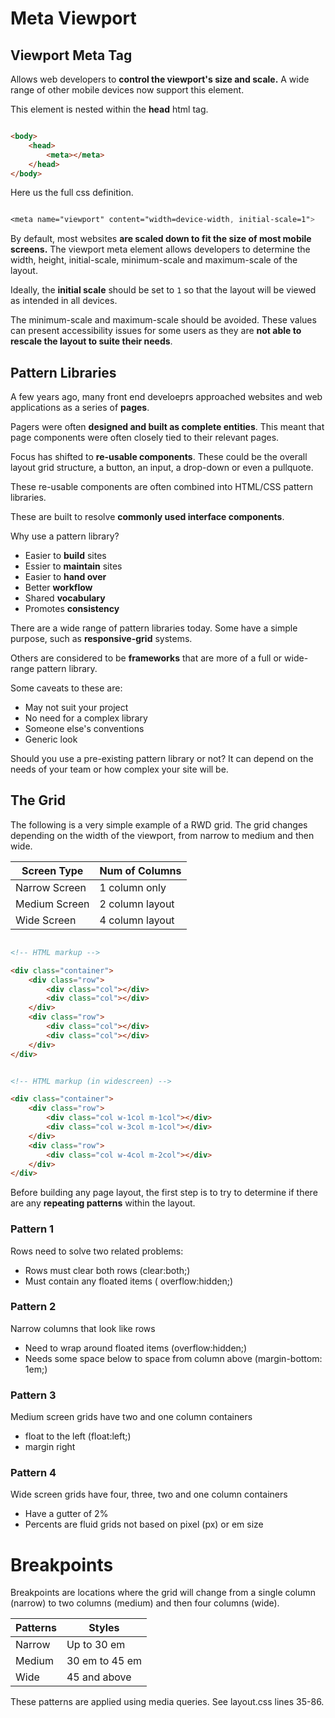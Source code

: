 # Meta Viewport


## Viewport Meta Tag

Allows web developers to **control the viewport's size and scale.** A wide range of other mobile devices now support this element.

This element is nested within the **head** html tag.

```html

<body>
    <head>
        <meta></meta>
    </head>
</body>


```

Here us the full css definition.

```css

<meta name="viewport" content="width=device-width, initial-scale=1">

```

By default, most websites **are scaled down to fit the size of most mobile screens.** The viewport meta element allows developers to determine the width, height, initial-scale, minimum-scale and maximum-scale of the layout.

Ideally, the **initial scale** should be set to ```1``` so that the layout will be viewed as intended in all devices.

The minimum-scale and maximum-scale should be avoided. These values can present accessibility issues for some users as they are **not able to rescale the layout to suite their needs**.

## Pattern Libraries

A few years ago, many front end develoeprs approached websites and web applications as a series of **pages**.

Pagers were often **designed and built as complete entities**. This meant that page components were often closely tied to their relevant pages.

Focus has shifted to **re-usable components**. These could be the overall layout grid structure, a button, an input, a drop-down or even a pullquote.

These re-usable components are often combined into HTML/CSS pattern libraries.

These are built to resolve **commonly used interface components**.

Why use a pattern library?

- Easier to **build** sites
- Essier to **maintain** sites
- Easier to **hand over**
- Better **workflow**
- Shared **vocabulary**
- Promotes **consistency**

There are a wide range of pattern libraries today. Some have a simple purpose, such as **responsive-grid** systems.

Others are considered to be **frameworks** that are more of a full or wide-range pattern library.

Some caveats to these are:
- May not suit your project
- No need for a complex library
- Someone else's conventions
- Generic look

Should you use a pre-existing pattern library or not? It can depend on the needs of your team or how complex your site will be.

## The Grid

The following is a very simple example of a RWD grid. The grid changes depending on the width of the viewport, from narrow to medium and then wide.


| Screen Type    | Num of Columns         |
|----------------|------------------------|
|Narrow Screen   |   1 column only        |
|Medium Screen   |   2 column layout      |
|Wide Screen     |   4 column layout      |

```html

<!-- HTML markup --> 

<div class="container">
    <div class="row">
        <div class="col"></div>
        <div class="col"></div>
    </div>
    <div class="row">
        <div class="col"></div>
        <div class="col"></div>
    </div>
</div>

```

```html

<!-- HTML markup (in widescreen) --> 

<div class="container">
    <div class="row">
        <div class="col w-1col m-1col"></div>
        <div class="col w-3col m-1col"></div>
    </div>
    <div class="row">
        <div class="col w-4col m-2col"></div>
    </div>
</div>

```
Before building any page layout, the first step is to try to determine if there are any **repeating patterns** within the layout.

### Pattern 1
Rows need to solve two related problems:
- Rows must clear both rows (clear:both;)
- Must contain any floated items ( overflow:hidden;)

### Pattern 2
Narrow columns that look like rows 
- Need to wrap around floated items (overflow:hidden;)
- Needs some space below to space from column above (margin-bottom: 1em;)

### Pattern 3
Medium screen grids have two and one column containers
- float to the left (float:left;)
- margin right

### Pattern 4
Wide screen grids have four, three, two and one column containers
- Have a gutter of 2%
- Percents are fluid grids not based on pixel (px) or em size


# Breakpoints

Breakpoints are locations where the grid will change from a single column (narrow) to two columns (medium) and then four columns (wide).

|Patterns  | Styles         |
|----------|----------------|
|Narrow    | Up to 30 em    |
|Medium    | 30 em to 45 em |
|Wide      | 45 and above   |

These patterns are applied using media queries. See layout.css lines 35-86.